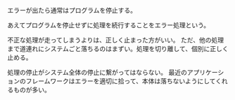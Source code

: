 エラーが出たら通常はプログラムを停止する。

あえてプログラムを停止せずに処理を続行することをエラー処理という。

不正な処理が走ってしまうよりは、正しく止まった方がいい。
ただ、他の処理まで道連れにシステムごと落ちるのはまずい。処理を切り離して、個別に正しく止める。

処理の停止がシステム全体の停止に繋がってはならない。
最近のアプリケーションのフレームワークはエラーを適切に拾って、本体は落ちないようにしてくれるものが多い。
